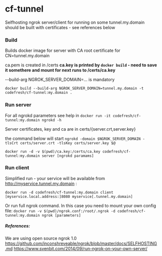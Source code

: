# cf-tunnel


Selfhosting ngrok server/client for running on some tunnel.my.domain should be built with certificates - see references below


### Build

Builds docker image for server with CA root certificate for CN=tunnel.my.domain

ca.pem is created in /certs
**ca.key is printed by `docker build` - need to save it somethere and mount for next runs to /certs/ca.key**

 --build-arg NGROK_SERVER_DOMAIN=... is mandatory
```
docker build --build-arg NGROK_SERVER_DOMAIN=tunnel.my.domain -t codefresh/cf-tunnel:my.domain .
```

### Run server
For all ngrokd parameters see help in `docker run -it codefresh/cf-tunnel:my.domain ngrokd -h`


Server certificates, key and ca are in certs/{server.crt,server.key}

the command below will start `ngrokd -domain $NGROK_SERVER_DOMAIN -tlsCrt certs/server.crt -tlsKey certs/server.key $@`
```
docker run -d -v $(pwd)/ca.key:/certs/ca.key codefresh/cf-tunnel:my.domain server [ngrokd paramams]
```


### Run client
Simplified run - your service will be available from http://myservice.tunnel.my.domain :
```
docker run -d codefresh/cf-tunnel:my.domain client [myservice.local.address:]8080 myservice[.tunnel.my.domain]
```

Or run full ngrok command. In this case you need to mount your own config file:
`docker run -v $(pwd)/ngrok.conf:/root/.ngrok -d codefresh/cf-tunnel:my.domain ngrok [parameters]  `


##### References:
We are using open source ngrok 1.0
 https://github.com/inconshreveable/ngrok/blob/master/docs/SELFHOSTING.md
 https://www.svenbit.com/2014/09/run-ngrok-on-your-own-server/